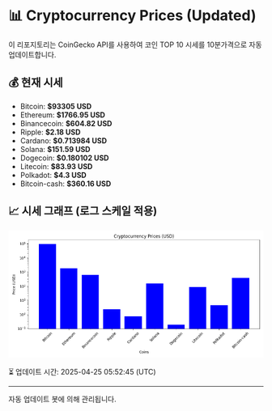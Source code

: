 
# 📊 Cryptocurrency Prices (Updated)

이 리포지토리는 CoinGecko API를 사용하여 코인 TOP 10 시세를 10분가격으로 자동 업데이트합니다.

## 💰 현재 시세
- Bitcoin: **$93305 USD**
- Ethereum: **$1766.95 USD**
- Binancecoin: **$604.82 USD**
- Ripple: **$2.18 USD**
- Cardano: **$0.713984 USD**
- Solana: **$151.59 USD**
- Dogecoin: **$0.180102 USD**
- Litecoin: **$83.93 USD**
- Polkadot: **$4.3 USD**
- Bitcoin-cash: **$360.16 USD**

## 📈 시세 그래프 (로그 스케일 적용)
![Crypto Prices](crypto_prices.png)

⏳ 업데이트 시간: 2025-04-25 05:52:45 (UTC)

---
자동 업데이트 봇에 의해 관리됩니다.

